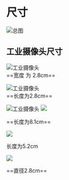 # 尺寸

![总图](attachment/IMG20221208122523.jpg) 

## 工业摄像头尺寸

![工业摄像头](attachment/IMG20221208121206.jpg)  
==宽度 为 2.8cm==

![工业摄像头](attachment/IMG20221208121748.jpg)  
==长度为2.8cm==

![工业摄像头](attachment/IMG20221208122112.jpg)
![](attachment/IMG20221208122230.jpg)  

==长度为8.1cm==

![](attachment/IMG20221208125619.jpg)  

长度为5.2cm


![](attachment/IMG20221208130634.jpg)

==直径2.8cm==